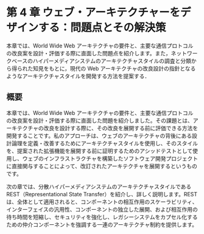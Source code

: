# 第 4 章 ウェブ・アーキテクチャーをデザインする：問題点とその解決策

本章では、World Wide Web アーキテクチャの要件と、主要な通信プロトコルの改良案を設計・評価する際に直面した問題点を紹介します。また，ネットワークベースのハイパーメディアシステムのアーキテクチャスタイルの調査と分類から得られた知見をもとに，現代の Web アーキテクチャの改良設計の指針となるようなアーキテクチャスタイルを開発する方法を提案する．

## 概要

本章では、World Wide Web アーキテクチャの要件と、主要な通信プロトコルの改良案を設計・評価する際に直面した問題を紹介しました。その課題とは、アーキテクチャの改良を設計する際に、その改良を展開する前に評価できる方法を開発することです。私のアプローチは、ウェブのアーキテクチャの背後にある設計論理を定義・改善するためにアーキテクチャスタイルを使用し、そのスタイルを、提案された拡張機能を展開する前に証明するためのアシッドテストとして使用し、ウェブのインフラストラクチャを構築したソフトウェア開発プロジェクトに直接関与することによって、改訂されたアーキテクチャを展開するというものです。

次の章では、分散ハイパーメディアシステムのアーキテクチャスタイルである REST（Representational State Transfer）を紹介し、詳しく説明します。REST は、全体として適用されると、コンポーネントの相互作用のスケーラビリティ、インターフェイスの汎用性、コンポーネントの独立した展開、および相互作用の待ち時間を短縮し、セキュリティを強化し、レガシーシステムをカプセル化するための仲介コンポーネントを強調する一連のアーキテクチャ制約を提供します。
